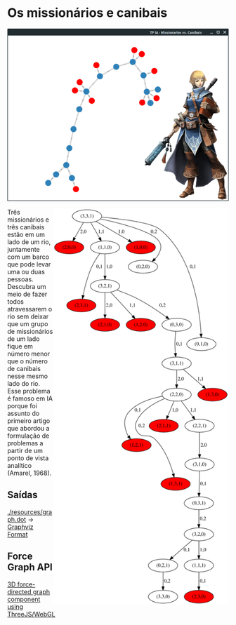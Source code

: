 # Os missionários e canibais

![Captura](https://github.com/Durfan/ufsj-ia-canibais/blob/master/docs/captura.png)

<img align="right" width="400" src="./resources/graphs/profund.svg">

Três missionários e três canibais estão em um lado de um rio, juntamente com um barco que pode levar uma ou duas pessoas. Descubra um meio de fazer todos atravessarem o rio sem deixar que um grupo de missionários de um lado fique em número menor que o número de canibais nesse mesmo lado do rio. Esse problema é famoso em IA porque foi assunto do primeiro artigo que abordou a formulação de problemas a partir de um ponto de vista analítico (Amarel, 1968).


## Saídas

[./resources/graph.dot](https://github.com/Durfan/ufsj-ia-canibais/blob/master/resources/graph.dot) -> [Graphviz Format](https://www.graphviz.org/) 

## Force Graph API

[3D force-directed graph component using ThreeJS/WebGL](https://github.com/vasturiano/3d-force-graph)
